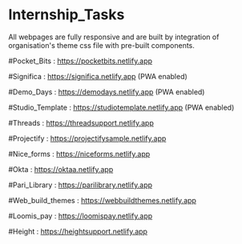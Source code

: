 # Internship_Tasks

All webpages are fully responsive and are built by integration of organisation's theme css file with pre-built components.  

#Pocket_Bits :      https://pocketbits.netlify.app

#Significa :        https://significa.netlify.app (PWA enabled)

#Demo_Days :        https://demodays.netlify.app (PWA enabled)

#Studio_Template :  https://studiotemplate.netlify.app (PWA enabled)

#Threads :          https://threadsupport.netlify.app

#Projectify :       https://projectifysample.netlify.app

#Nice_forms :       https://niceforms.netlify.app

#Okta :             https://oktaa.netlify.app

#Pari_Library :     https://parilibrary.netlify.app

#Web_build_themes : https://webbuildthemes.netlify.app

#Loomis_pay :       https://loomispay.netlify.app

#Height :           https://heightsupport.netlify.app
